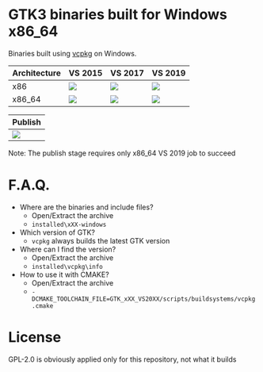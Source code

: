 # GTK3 binaries built for Windows x86_64

Binaries built using [vcpkg](https://github.com/microsoft/vcpkg) on Windows.

|Architecture|VS 2015|VS 2017|VS 2019|
|------------|------|------|------|
|x86|![](https://dev.azure.com/yatima1460/GTK3-Windows/_apis/build/status/yatima1460.GTK3-Windows?branchName=master&jobName=GTK%20x86%20VS2015)|![](https://dev.azure.com/yatima1460/GTK3-Windows/_apis/build/status/yatima1460.GTK3-Windows?branchName=master&jobName=GTK%20x86%20VS2017)|![](https://dev.azure.com/yatima1460/GTK3-Windows/_apis/build/status/yatima1460.GTK3-Windows?branchName=master&jobName=GTK%20x86%20VS2019)|
|x86_64|![](https://dev.azure.com/yatima1460/GTK3-Windows/_apis/build/status/yatima1460.GTK3-Windows?branchName=master&jobName=GTK%20x86_64%20VS2015)|![](https://dev.azure.com/yatima1460/GTK3-Windows/_apis/build/status/yatima1460.GTK3-Windows?branchName=master&jobName=GTK%20x86_64%20VS2017)|![](https://dev.azure.com/yatima1460/GTK3-Windows/_apis/build/status/yatima1460.GTK3-Windows?branchName=master&jobName=GTK%20x86_64%20VS2019)|

|Publish|
|------|
|![](https://dev.azure.com/yatima1460/GTK3-Windows/_apis/build/status/yatima1460.GTK3-Windows?branchName=master&jobName=Publish)|

Note: The publish stage requires only x86_64 VS 2019 job to succeed


# F.A.Q.

- Where are the binaries and include files?
  - Open/Extract the archive
  - `installed\xXX-windows`
- Which version of GTK? 
  - `vcpkg` always builds the latest GTK version
- Where can I find the version?
  - Open/Extract the archive
  - `installed\vcpkg\info`
- How to use it with CMAKE?
  - Open/Extract the archive
  - `-DCMAKE_TOOLCHAIN_FILE=GTK_xXX_VS20XX/scripts/buildsystems/vcpkg.cmake`

# License

GPL-2.0 is obviously applied only for this repository, not what it builds
